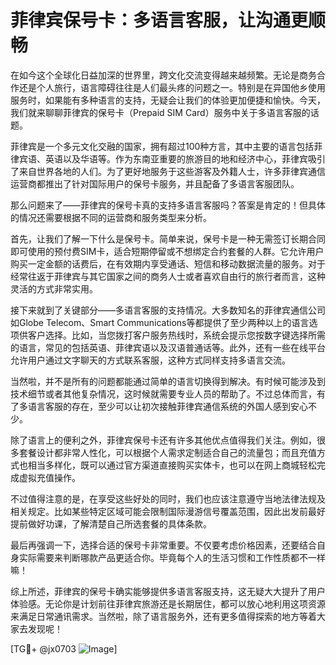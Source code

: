 # 菲律宾保号卡：多语言客服，让沟通更顺畅

在如今这个全球化日益加深的世界里，跨文化交流变得越来越频繁。无论是商务合作还是个人旅行，语言障碍往往是人们最头疼的问题之一。特别是在异国他乡使用服务时，如果能有多种语言的支持，无疑会让我们的体验更加便捷和愉快。今天，我们就来聊聊菲律宾的保号卡（Prepaid SIM Card）服务中关于多语言客服的话题。

菲律宾是一个多元文化交融的国家，拥有超过100种方言，其中主要的语言包括菲律宾语、英语以及华语等。作为东南亚重要的旅游目的地和经济中心，菲律宾吸引了来自世界各地的人们。为了更好地服务于这些游客及外籍人士，许多菲律宾通信运营商都推出了针对国际用户的保号卡服务，并且配备了多语言客服团队。

那么问题来了——菲律宾的保号卡真的支持多语言客服吗？答案是肯定的！但具体的情况还需要根据不同的运营商和服务类型来分析。

首先，让我们了解一下什么是保号卡。简单来说，保号卡是一种无需签订长期合同即可使用的预付费SIM卡，适合短期停留或不想绑定合约套餐的人群。它允许用户购买一定金额的话费后，在有效期内享受通话、短信和移动数据流量的服务。对于经常往返于菲律宾与其它国家之间的商务人士或者喜欢自由行的旅行者而言，这种灵活的方式非常实用。

接下来就到了关键部分——多语言客服的支持情况。大多数知名的菲律宾通信公司如Globe Telecom、Smart Communications等都提供了至少两种以上的语言选项供客户选择。比如，当您拨打客户服务热线时，系统会提示您按数字键选择所需的语言，常见的包括英语、菲律宾语以及汉语普通话等。此外，还有一些在线平台允许用户通过文字聊天的方式联系客服，这种方式同样支持多语言交流。

当然啦，并不是所有的问题都能通过简单的语言切换得到解决。有时候可能涉及到技术细节或者其他复杂情况，这时候就需要专业人员的帮助了。不过总体而言，有了多语言客服的存在，至少可以让初次接触菲律宾通信系统的外国人感到安心不少。

除了语言上的便利之外，菲律宾保号卡还有许多其他优点值得我们关注。例如，很多套餐设计都非常人性化，可以根据个人需求定制适合自己的流量包；而且充值方式也相当多样化，既可以通过官方渠道直接购买实体卡，也可以在网上商城轻松完成虚拟充值操作。

不过值得注意的是，在享受这些好处的同时，我们也应该注意遵守当地法律法规及相关规定。比如某些特定区域可能会限制国际漫游信号覆盖范围，因此出发前最好提前做好功课，了解清楚自己所选套餐的具体条款。

最后再强调一下，选择合适的保号卡非常重要。不仅要考虑价格因素，还要结合自身实际需要来判断哪款产品更适合你。毕竟每个人的生活习惯和工作性质都不一样嘛！

综上所述，菲律宾的保号卡确实能够提供多语言客服支持，这无疑大大提升了用户体验感。无论你是计划前往菲律宾旅游还是长期居住，都可以放心地利用这项资源来满足日常通讯需求。当然啦，除了语言服务外，还有更多值得探索的地方等着大家去发现呢！

[TG💪+ @jx0703 ![Image](https://github.com/user-attachments/assets/dbca1d08-cadb-493c-b0ec-ad6f7a83f270)]